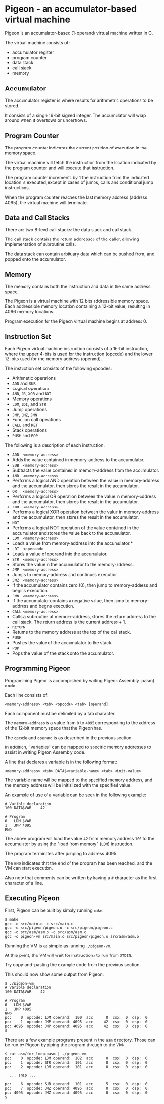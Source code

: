 Pigeon - an accumulator-based virtual machine
============================================

Pigeon is an accumulator-based (1-operand) virtual machine written in C.

The virtual machine consists of:

 * accumulator register
 * program counter
 * data stack
 * call stack
 * memory


Accumulator
-----------

The accumulator register is where results for arithmetric operations
to be stored.

It consists of a single 16-bit signed integer. The accumulator will wrap
around when it overflows or underflows.


Program Counter
---------------

The program counter indicates the current position of execution in the
memory space.

The virtual machine will fetch the instruction from the location indicated by
the program counter, and will execute that instruction.

The program counter increments by 1 the instruction from the indicated
location is executed, except in cases of jumps, calls and conditional jump
instructions.

When the program counter reaches the last memory address (address 4095), 
the virtual machine will terminate.


Data and Call Stacks
--------------------

There are two 8-level call stacks: the data stack and call stack.

The call stack contains the return addresses of the caller, allowing
implementation of subroutine calls.

The data stack can contain arbituary data which can be pushed from, and popped
onto the accumulator.


Memory
------

The memory contains both the instruction and data in the same address space.

The Pigeon is a virtual machine with 12 bits addressible memory space. Each
addressible memory location containing a 12-bit value, resulting in 4096
memory locations.

Program execution for the Pigeon virtual machine begins at address 0.


Instruction Set
---------------

Each Pigeon virtual machine instruction consists of a 16-bit instruction,
where the upper 4-bits is used for the instruction (opcode) and the lower
12-bits used for the memory address (operand).

The instuction set consists of the following opcodes:

 * Arithmetic operations
  * `ADD` and `SUB`
 * Logical operations
  * `AND`, `OR`, `XOR` and `NOT`
 * Memory operations
  * `LDM`, `LDI`, and `STR`
 * Jump operations
  * `JMP`, `JMZ`, `JMN`
 * Function call operations
  * `CALL` and `RET`
 * Stack operations
  * `PUSH` and `POP`

The following is a description of each instruction.

* `ADD	<memory-address>`
 * Adds the value contained in memory-address to the accumulator.
* `SUB	<memory-address>`
 * Subtracts the value contained in memory-address from the accumulator.
* `AND	<memory-address>`
 * Performs a logical AND operation between the value in memory-address and the
   accumulator, then stores the result in the accumulator.
* `OR	<memory-address>`
 * Performs a logical OR operation between the value in memory-address and the
   accumulator, then stores the result in the accumulator.
* `XOR	<memory-address>`
 * Performs a logical XOR operation between the value in memory-address and the
   accumulator, then stores the result in the accumulator.
* `NOT`
 * Performs a logical NOT operation of the value contained in the accumulator
    and stores the value back to the accumulator.
* `LDM	<memory-address>`
 * Loads a value from memory-address into the accumulator.* 
* `LDI	<operand>`
 * Loads a value of operand into the accumulator.
* `STR	<memory-address>`
 * Stores the value in the accumulator to the memory-address.
* `JMP	<memory-address>`
 * Jumps to memory-address and continues execution.
* `JMZ	<memory-address>`
 * If the accumulator contains zero (0), then jump to memory-address and begins
   execution.
* `JMN	<memory-address>`
 * If the accumulator contains a negative value, then jump to memory-address and
   begins execution.
* `CALL	<memory-address>`
 * Calls a subroutine at memory-address, stores the return address to the call
   stack. The return address is the current address + 1.
* `RETURN`
 * Returns to the memory address at the top of the call stack.
* `PUSH`
 * Pushes the value of the accumulator to the stack.
* `POP`
 * Pops the value off the stack onto the accumulator.


Programming Pigeon
------------------

Programming Pigeon is accomplished by writing Pigeon Assembly (pasm) code.

Each line consists of:

```
<memory-address> <tab> <opcode> <tab> [operand]
```

Each component must be delimited by a tab character.

The `memory-address` is a value from `0` to `4095` corresponding to the
address of the 12-bit memory space that the Pigeon has.

The `opcode` and `operand` is as described in the previous section.

In addition, "variables" can be mapped to specific memory addresses to
assist in writing Pigeon Assembly code.

A line that declares a variable is in the following format:

```
<memory-address> <tab> DATA$<variable-name> <tab> <init-value>
```

The variable name will be mapped to the specified memory address, and the
memory address will be initialized with the specified value.

An example of use of a variable can be seen in the following example:

```
# Varible declaration
100	DATA$VAR	42

# Program
0	LDM	$VAR
1	JMP	4095
END
```

The above program will load the value `42` from memory address `100` to the
accumulator by using the "load from memory" (`LDM`) instruction.

The program terminates after jumping to address 4095.

The `END` indicates that the end of the program has been reached, and the VM
can start execution.

Also note that comments can be written by having a `#` character as the first
character of a line.


Executing Pigeon
----------------

First, Pigeon can be built by simply running `make`:

```
$ make
gcc -o src/main.o -c src/main.c
gcc -o src/pigeon/pigeon.o -c src/pigeon/pigeon.c
gcc -o src/asm/asm.o -c src/asm/asm.c
gcc -o pigeon-vm src/main.o src/pigeon/pigeon.o src/asm/asm.o 
```

Running the VM is as simple as running `./pigeon-vm`.

At this point, the VM will wait for instructions to run from `STDIN`.

Try copy-and-pasting the example code from the previous section.

This should now show some output from Pigeon:

```
$ ./pigeon-vm 
# Varible declaration
100	DATA$VAR	42

# Program
0	LDM	$VAR
1	JMP	4095
END
pc:    0  opcode: LDM operand:  100  acc:     0  csp:  0  dsp:  0
pc:    1  opcode: JMP operand: 4095  acc:    42  csp:  0  dsp:  0
pc: 4095  opcode: JMP operand: 4095  acc:    42  csp:  0  dsp:  0
$
```

There are a few example programs present in the `asm` directory.
Those can be run by Pigeon by piping the program through to the VM:

```
$ cat asm/for_loop.pasm | ./pigeon-vm 
pc:    0  opcode: LDM operand:  102  acc:     0  csp:  0  dsp:  0
pc:    1  opcode: STR operand:  101  acc:     0  csp:  0  dsp:  0
pc:    2  opcode: LDM operand:  101  acc:     0  csp:  0  dsp:  0

  ... snip ...

pc:    6  opcode: SUB operand:  101  acc:     5  csp:  0  dsp:  0
pc:    7  opcode: JMZ operand: 4095  acc:     0  csp:  0  dsp:  0
pc: 4095  opcode: JMZ operand: 4095  acc:     0  csp:  0  dsp:  0
$
```
